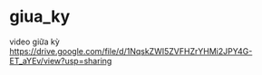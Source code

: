 # giua_ky
video giữa kỳ https://drive.google.com/file/d/1NqskZWI5ZVFHZrYHMi2JPY4G-ET_aYEv/view?usp=sharing
